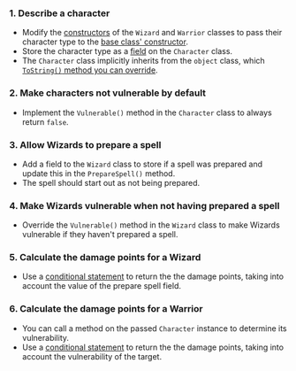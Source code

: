 ### 1. Describe a character

- Modify the [constructors][constructor-syntax] of the `Wizard` and `Warrior` classes to pass their character type to the [base class' constructor][instance-constructors].
- Store the character type as a [field][fields] on the `Character` class.
- The `Character` class implicitly inherits from the `object` class, which [`ToString()` method you can override][override-tostring].

### 2. Make characters not vulnerable by default

- Implement the `Vulnerable()` method in the `Character` class to always return `false`.

### 3. Allow Wizards to prepare a spell

- Add a field to the `Wizard` class to store if a spell was prepared and update this in the `PrepareSpell()` method.
- The spell should start out as not being prepared.

### 4. Make Wizards vulnerable when not having prepared a spell

- Override the `Vulnerable()` method in the `Wizard` class to make Wizards vulnerable if they haven't prepared a spell.

### 5. Calculate the damage points for a Wizard

- Use a [conditional statement][if-else] to return the the damage points, taking into account the value of the prepare spell field.

### 6. Calculate the damage points for a Warrior

- You can call a method on the passed `Character` instance to determine its vulnerability.
- Use a [conditional statement][if-else] to return the the damage points, taking into account the vulnerability of the target.

[constructor-syntax]: https://docs.microsoft.com/en-us/dotnet/csharp/programming-guide/classes-and-structs/constructors#constructor-syntax
[instance-constructors]: https://docs.microsoft.com/en-us/dotnet/csharp/programming-guide/classes-and-structs/instance-constructors
[fields]: https://docs.microsoft.com/en-us/dotnet/csharp/programming-guide/classes-and-structs/fields
[override-tostring]: https://docs.microsoft.com/en-us/dotnet/csharp/programming-guide/classes-and-structs/how-to-override-the-tostring-method
[if-else]: https://docs.microsoft.com/en-us/dotnet/csharp/language-reference/keywords/if-else
